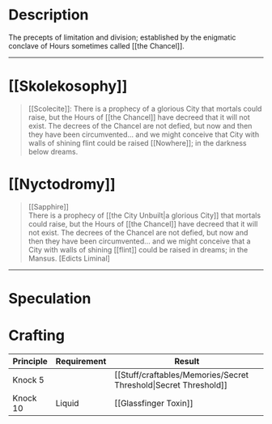# Description
The precepts of limitation and division; established by the enigmatic conclave of Hours sometimes called [[the Chancel]].

---
# [[Skolekosophy]]
> [[Scolecite]]:
> There is a prophecy of a glorious City that mortals could raise, but the Hours of [[the Chancel]] have decreed that it will not exist. The decrees of the Chancel are not defied, but now and then they have been circumvented… and we might conceive that City with walls of shining flint could be raised [[Nowhere]]; in the darkness below dreams.
# [[Nyctodromy]]

> [[Sapphire]]  
> There is a prophecy of [[the City Unbuilt|a glorious City]] that mortals could raise, but the Hours of [[the Chancel]] have decreed that it will not exist. The decrees of the Chancel are not defied, but now and then they have been circumvented… and we might conceive that a City with walls of shining [[flint]] could be raised in dreams; in the Mansus. [Edicts Liminal]

---
# Speculation

# Crafting
|Principle| Requirement| Result|
|-|-|-|
|Knock 5||[[Stuff/craftables/Memories/Secret Threshold\|Secret Threshold]]|
|Knock 10| Liquid| [[Glassfinger Toxin]]|